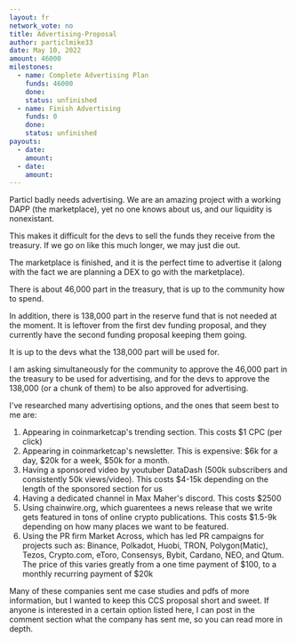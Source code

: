 ```yaml
---
layout: fr
network_vote: no
title: Advertising-Proposal
author: particlmike33
date: May 10, 2022
amount: 46000
milestones:
  - name: Complete Advertising Plan
    funds: 46000
    done:
    status: unfinished
  - name: Finish Advertising
    funds: 0
    done:
    status: unfinished
payouts:
  - date:
    amount:
  - date:
    amount:
---
```


Particl badly needs advertising.  We are an amazing project with a working DAPP (the marketplace), yet no one knows about us, and our liquidity is nonexistant.

This makes it difficult for the devs to sell the funds they receive from the treasury.  If we go on like this much longer, we may just die out.

The marketplace is finished, and it is the perfect time to advertise it (along with the fact we are planning a DEX to go with the marketplace).

There is about 46,000 part in the treasury, that is up to the community how to spend.

In addition, there is 138,000 part in the reserve fund that is not needed at the moment.  It is leftover from the first dev funding proposal,
and they currently have the second funding proposal keeping them going.

It is up to the devs what the 138,000 part will be used for.

I am asking simultaneously for the community to approve the 46,000 part in the treasury to be used for advertising, and for the devs to approve
the 138,000 (or a chunk of them) to be also approved for advertising.

I've researched many advertising options, and the ones that seem best to me are:

1) Appearing in coinmarketcap's trending section.  This costs $1 CPC (per click)
2) Appearing in coinmarketcap's newsletter.  This is expensive:  $6k for a day, $20k for a week, $50k for a month.
3) Having a sponsored video by youtuber DataDash (500k subscribers and consistently 50k views/video).  This costs $4-15k depending on the length of the
   sponsored section for us
4) Having a dedicated channel in Max Maher's discord.  This costs $2500
5) Using chainwire.org, which guarentees a news release that we write gets featured in tons of online crypto publications.  This costs $1.5-9k depending
   on how many places we want to be featured.
6) Using the PR firm Market Across, which has led PR campaigns for projects such as: Binance, Polkadot, Huobi, TRON, Polygon(Matic), Tezos, Crypto.com, eToro,
   Consensys, Bybit, Cardano, NEO, and Qtum.  The price of this varies greatly from a one time payment of $100, to a monthly recurring payment of $20k
   
   
Many of these companies sent me case studies and pdfs of more information, but I wanted to keep this CCS proposal short and sweet.  If anyone is interested in
a certain option listed here, I can post in the comment section what the company has sent me, so you can read more in depth.
